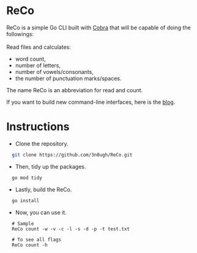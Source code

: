 # ReCo

ReCo is a simple Go CLI built with [Cobra](https://github.com/spf13/cobra) that will be capable of doing the followings:
</br>
</br>
Read files and calculates:
 - word count,
 - number of letters,
 - number of vowels/consonants,
 - the number of punctuation marks/spaces.
 
The name ReCo is an abbreviation for read and count.

If you want to build new command-line interfaces, here is the [blog](https://medium.com/@3n0ugh/creating-cli-in-go-with-cobra-d6f83dcbab1c).

# Instructions

- Clone the repository.
```bash
  git clone https://github.com/3n0ugh/ReCo.git
```
- Then, tidy up the packages.
```bash
  go mod tidy
```
- Lastly, build the ReCo.
```bash
  go install
```
- Now, you can use it.
```
  # Sample
  ReCo count -w -v -c -l -s -d -p -t test.txt
  
  # To see all flags
  ReCo count -h
```
